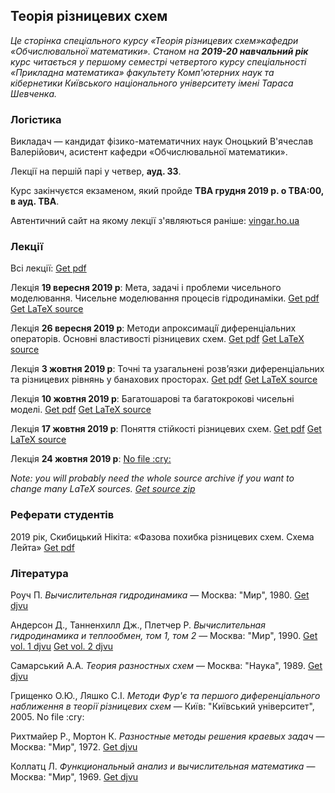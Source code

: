 <h2 class="text-primary">Теорія різницевих схем</h2>

<i class="text-muted">Це сторінка спеціального курсу &laquo;Теорія різницевих схем&raquo;кафедри &laquo;Обчислювальної математики&raquo;. Станом на <b>2019-20 навчальний рік</b> курс читається у першому семестрі четвертого курсу спеціальності &laquo;Прикладна математика&raquo; факультету Комп'ютерних наук та кібернетики Київського національного університету імені Тараса Шевченка.</i>

<div class="mt-2 mb-2 pl-3 pr-3 pb-2 pt-2 border border-primary rounded bg-white">
    <h3 class="text-primary">Логістика</h3>
    <p>
        Викладач &mdash; кандидат фізико-математичних наук Оноцький В'ячеслав Валерійович, асистент кафедри &laquo;Обчислювальної математики&raquo;.
    </p>
    <p>
        Лекції на першій парі у четвер, <b>ауд. 33</b>.
    </p>
    <p>
        Курс закінчуєтся екзаменом, який пройде <b class="text-danger">TBA&nbsp;грудня 2019&nbsp;р. о TBA:00, в ауд. TBA</b>.
    </p>
    <p>
        Автентичний сайт на якому лекції з'являються раніше: <a class="badge badge-primary" href="http://vingar.ho.ua/for_students/finite_diff/">vingar.ho.ua</a>
    </p>
</div>

<div class="mt-2 mb-2 pl-3 pr-3 pb-2 pt-2 border border-primary rounded bg-white">
    <h3 class="text-primary">Лекції</h3>
    <p>
        Всі лекції: <a class="badge badge-success" href="lectures/Оноцький,%20всі%20лекції.pdf">Get pdf</a> 
    </p>
    <p>
        Лекція <b>19&nbsp;вересня 2019&nbsp;р</b>: Мета, задачi i проблеми чисельного моделювання. Чисельне моделювання процесiв гiдродинамiки. <a class="badge badge-success" href="lectures/Оноцький,%20лекція%2019.09.pdf">Get pdf</a> <a class="badge badge-info" href="lectures/01.tex">Get LaTeX source</a> 
    </p>
    <p>
        Лекція <b>26&nbsp;вересня 2019&nbsp;р</b>: Методи апроксимацiї диференцiальних операторiв. Основнi властивостi рiзницевих схем. <a class="badge badge-success" href="lectures/Оноцький,%20лекція%2026.09.pdf">Get pdf</a> <a class="badge badge-info" href="lectures/02.tex">Get LaTeX source</a> 
    </p>
    <p>
        Лекція <b>3&nbsp;жовтня 2019&nbsp;р</b>: Точнi та узагальненi розв’язки диференцiальних та рiзницевих рiвнянь у банахових просторах. <a class="badge badge-success" href="lectures/Оноцький,%20лекція%203.10.pdf">Get pdf</a> <a class="badge badge-info" href="lectures/03.tex">Get LaTeX source</a> 
    </p>
    <p>
        Лекція <b>10&nbsp;жовтня 2019&nbsp;р</b>: Багатошаровi та багатокроковi чисельнi моделi. <a class="badge badge-success" href="lectures/Оноцький,%20лекція%2010.10.pdf">Get pdf</a> <a class="badge badge-info" href="lectures/04.tex">Get LaTeX source</a>
    </p>
    <p>
        Лекція <b>17&nbsp;жовтня 2019&nbsp;р</b>: Поняття стiйкостi рiзницевих схем. <a class="badge badge-success" href="lectures/Оноцький,%20лекція%2017.10.pdf">Get pdf</a> <a class="badge badge-info" href="lectures/05.tex">Get LaTeX source</a>
    </p> 
    <p>
        Лекція <b>24&nbsp;жовтня 2019&nbsp;р</b>: <a class="badge badge-warning" href="#">No file :cry:</a>
    </p>
    <p>
        <i class="text-muted">Note: you will probably need the whole source archive if you want to change many LaTeX sources. <a class="badge badge-info" href="lectures/all.zip">Get source zip</a></i>
    </p>
</div>

<div class="mt-2 mb-2 pl-3 pr-3 pb-2 pt-2 border border-primary rounded bg-white">
    <h3 class="text-primary">Реферати студентів</h3>
    <p>
        2019 рік, Скибицький Нікіта: &laquo;Фазова похибка різницевих схем. Схема Лейта&raquo; <a class="badge badge-success" href="Оноцький,%20реферат.pdf">Get pdf</a>
    </p>
</div>

<div class="mt-2 mb-2 pl-3 pr-3 pb-2 pt-2 border border-primary rounded bg-white">
    <h3 class="text-primary">Література</h3>
    <p>
        Роуч&nbsp;П. <i>Вычислительная гидродинамика</i> &mdash; Москва: "Мир", 1980. <a class="badge badge-success" href="books/Роуч%20-%20Вычислительная%20гидродинамика.djvu">Get djvu</a>
    </p>
    <p>
        Андерсон&nbsp;Д., Танненхилл&nbsp;Дж., Плетчер&nbsp;Р. <i>Вычислительная гидродинамика и теплообмен, том&nbsp;1, том&nbsp;2</i> &mdash; Москва: "Мир", 1990. <a class="badge badge-success" href="books/Андерсон,%20Таннехилл,%20Плетчер%20-%20Вычислительная%20гидродинамика%20и%20теплообмен.%20Том%201.djvu">Get vol. 1 djvu</a> <a class="badge badge-success" href="books/Андерсон,%20Таннехилл,%20Плетчер%20-%20Вычислительная%20гидродинамика%20и%20теплообмен.%20Том%202.djvu">Get vol. 2 djvu</a>
    </p>
    <p>
        Самарський&nbsp;А.А. <i>Теория разностных схем</i> &mdash; Москва: "Наука", 1989. <a class="badge badge-success" href="books/Самарский%20-%20Теория%20разностных%20схем.djvu">Get djvu</a>
    </p>
    <p>
        Грищенко&nbsp;О.Ю., Ляшко&nbsp;С.І. <i>Методи Фур'є та першого диференціального наближення в теорії різницевих схем</i> &mdash; Київ: "Київський університет", 2005. <span class="badge badge-warning">No file :cry:</span>
    </p>
    <p>
        Рихтмайер&nbsp;Р., Мортон&nbsp;К. <i>Разностные методы решения краевых задач</i> &mdash; Москва: "Мир", 1972. <a class="badge badge-success" href="books/Роуч%20-%20Вычислительная%20гидродинамика.djvu">Get djvu</a>
    </p>
    <p>
        Коллатц&nbsp;Л. <i>Функциональный анализ и вычислительная математика</i> &mdash; Москва: "Мир", 1969. <a class="badge badge-success" href="books/Коллатц%20-%20Функциональный%20анализ%20и%20вычислительная%20математика.djvu">Get djvu</a>
    </p>
</div>
